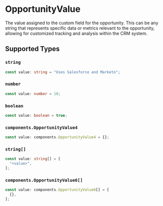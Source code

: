 # OpportunityValue

The value assigned to the custom field for the opportunity. This can be any string that represents specific data or metrics relevant to the opportunity, allowing for customized tracking and analysis within the CRM system.


## Supported Types

### `string`

```typescript
const value: string = "Uses Salesforce and Marketo";
```

### `number`

```typescript
const value: number = 10;
```

### `boolean`

```typescript
const value: boolean = true;
```

### `components.OpportunityValue4`

```typescript
const value: components.OpportunityValue4 = {};
```

### `string[]`

```typescript
const value: string[] = [
  "<value>",
];
```

### `components.OpportunityValue6[]`

```typescript
const value: components.OpportunityValue6[] = [
  {},
];
```

